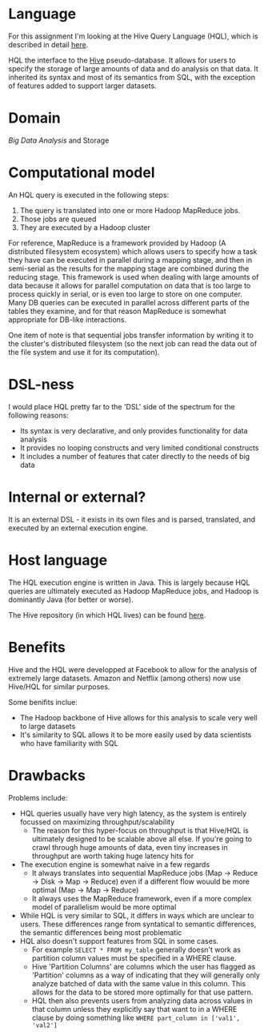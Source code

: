 # Language

For this assignment I'm looking at the Hive Query Language (HQL), which is described in detail [here](https://cwiki.apache.org/confluence/display/Hive/LanguageManual).

HQL the interface to the [Hive](https://en.wikipedia.org/wiki/Apache_Hive) pseudo-database. It allows for users to specify the storage of large amounts of data and do analysis on that data. It inherited its syntax and most of its semantics from SQL, with the exception of features added to support larger datasets.

# Domain
*Big Data Analysis* and Storage


# Computational model

An HQL query is executed in the following steps:
  1. The query is translated into one or more Hadoop MapReduce jobs.
  2. Those jobs are queued
  3. They are executed by a Hadoop cluster

For reference, MapReduce is a framework provided by Hadoop (A distributed filesystem ecosystem) which allows users to specify how a task they have can be executed in parallel during a mapping stage, and then in semi-serial as the results for the mapping stage are combined during the reducing stage.
This framework is used when dealing with large amounts of data because it allows for parallel computation on data that is too large to process quickly in serial, or is even too large to store on one computer.
Many DB queries can be executed in parallel across different parts of the tables they examine, and for that reason MapReduce is somewhat appropriate for DB-like interactions.

One item of note is that sequential jobs transfer information by writing it to the cluster's distributed filesystem (so the next job can read the data out of the file system and use it for its computation).

# DSL-ness

I would place HQL pretty far to the 'DSL' side of the spectrum for the following reasons:
  - Its syntax is very declarative, and only provides functionality for data analysis
  - It provides no looping constructs and very limited conditional constructs
  - It includes a number of features that cater directly to the needs of big data

# Internal or external?

It is an external DSL - it exists in its own files and is parsed, translated, and executed by an external execution engine.

# Host language

The HQL execution engine is written in Java. This is largely because HQL queries are ultimately executed as Hadoop MapReduce jobs, and Hadoop is dominantly Java (for better or worse).

The Hive repository (in which HQL lives) can be found [here](https://github.com/apache/hive).

# Benefits

Hive and the HQL were developped at Facebook to allow for the analysis of extremely large datasets.
Amazon and Netflix (among others) now use Hive/HQL for similar purposes.

Some benifits inclue:
  - The Hadoop backbone of Hive allows for this analysis to scale very well to large datasets
  - It's similarity to SQL allows it to be more easily used by data scientists who have familiarity with SQL


# Drawbacks

Problems include:
  - HQL queries usually have very high latency, as the system is entirely focussed on maximizing throughput/scalability
    - The reason for this hyper-focus on throughput is that Hive/HQL is ultimately designed to be scalable above all else. If you're going to crawl through huge amounts of data, even tiny increases in throughput are worth taking huge latency hits for
  - The execution engine is somewhat naive in a few regards
    - It always translates into sequential MapReduce jobs (Map -> Reduce -> Disk -> Map -> Reduce) even if a different flow wouuld be more optimal (Map -> Map -> Reduce)
    - It always uses the MapReduce framework, even if a more complex model of parallelism would be more optimal
  - While HQL is very similar to SQL, it differs in ways which are unclear to users. These differences range from syntatical to semantic differences, the semantic differences being most problematic
  - HQL also doesn't support features from SQL in some cases.
    - For example `SELECT * FROM my_table` generally doesn't work as partition column values must be specified in a WHERE clause.
    - Hive 'Partition Columns' are columns which the user has flagged as 'Partition' columns as a way of indicating that they will generally only analyze batched of data with the same value in this column. This allows for the data to be stored more optimally for that use pattern.
    - HQL then also prevents users from analyzing data across values in that column unless they explicitly say that want to in a WHERE clause by doing something like `WHERE part_column in ['val1', 'val2']`
